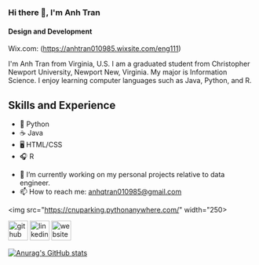 ### Hi there 👋, I'm Anh Tran
#### Design and Development
Wix.com: (https://anhtran010985.wixsite.com/eng111)

I'm Anh Tran from Virginia, U.S. I am a graduated student from Christopher Newport University, Newport New, Virginia. My major is Information Science. I enjoy learning computer languages such as Java, Python, and R.

## Skills and Experience
* 🐍 Python
* ☕️ Java
* 🖥 HTML/CSS
* 🎧 R

- 🔭 I’m currently working on my personal projects relative to data engineer. 
- 📫 How to reach me: anhqtran010985@gmail.com 

<img src="https://cnuparking.pythonanywhere.com/" width="250>

[<img src='https://cdn.jsdelivr.net/npm/simple-icons@3.0.1/icons/github.svg' alt='github' height='40'>](https://github.com/anhqtran85)  [<img src='https://cdn.jsdelivr.net/npm/simple-icons@3.0.1/icons/linkedin.svg' alt='linkedin' height='40'>](https://www.linkedin.com/in/anhqtran010985/)  [<img src='https://cdn.jsdelivr.net/npm/simple-icons@3.0.1/icons/icloud.svg' alt='website' height='40'>](https://anhtran010985.wixsite.com/eng111)  



[![Anurag's GitHub stats](https://github-readme-stats.vercel.app/api?username=anhqtran85)](https://github.com/anuraghazra/github-readme-stats)

